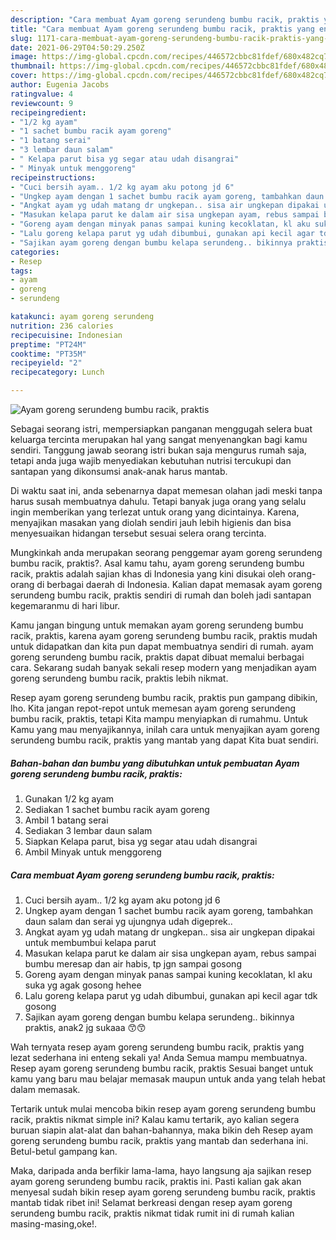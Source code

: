 ```yaml
---
description: "Cara membuat Ayam goreng serundeng bumbu racik, praktis yang enak dan Mudah Dibuat"
title: "Cara membuat Ayam goreng serundeng bumbu racik, praktis yang enak dan Mudah Dibuat"
slug: 1171-cara-membuat-ayam-goreng-serundeng-bumbu-racik-praktis-yang-enak-dan-mudah-dibuat
date: 2021-06-29T04:50:29.250Z
image: https://img-global.cpcdn.com/recipes/446572cbbc81fdef/680x482cq70/ayam-goreng-serundeng-bumbu-racik-praktis-foto-resep-utama.jpg
thumbnail: https://img-global.cpcdn.com/recipes/446572cbbc81fdef/680x482cq70/ayam-goreng-serundeng-bumbu-racik-praktis-foto-resep-utama.jpg
cover: https://img-global.cpcdn.com/recipes/446572cbbc81fdef/680x482cq70/ayam-goreng-serundeng-bumbu-racik-praktis-foto-resep-utama.jpg
author: Eugenia Jacobs
ratingvalue: 4
reviewcount: 9
recipeingredient:
- "1/2 kg ayam"
- "1 sachet bumbu racik ayam goreng"
- "1 batang serai"
- "3 lembar daun salam"
- " Kelapa parut bisa yg segar atau udah disangrai"
- " Minyak untuk menggoreng"
recipeinstructions:
- "Cuci bersih ayam.. 1/2 kg ayam aku potong jd 6"
- "Ungkep ayam dengan 1 sachet bumbu racik ayam goreng, tambahkan daun salam dan serai yg ujungnya udah digeprek.."
- "Angkat ayam yg udah matang dr ungkepan.. sisa air ungkepan dipakai untuk membumbui kelapa parut"
- "Masukan kelapa parut ke dalam air sisa ungkepan ayam, rebus sampai bumbu meresap dan air habis, tp jgn sampai gosong"
- "Goreng ayam dengan minyak panas sampai kuning kecoklatan, kl aku suka yg agak gosong hehee"
- "Lalu goreng kelapa parut yg udah dibumbui, gunakan api kecil agar tdk gosong"
- "Sajikan ayam goreng dengan bumbu kelapa serundeng.. bikinnya praktis, anak2 jg sukaaa 😙😙"
categories:
- Resep
tags:
- ayam
- goreng
- serundeng

katakunci: ayam goreng serundeng 
nutrition: 236 calories
recipecuisine: Indonesian
preptime: "PT24M"
cooktime: "PT35M"
recipeyield: "2"
recipecategory: Lunch

---
```



![Ayam goreng serundeng bumbu racik, praktis](https://img-global.cpcdn.com/recipes/446572cbbc81fdef/680x482cq70/ayam-goreng-serundeng-bumbu-racik-praktis-foto-resep-utama.jpg)

Sebagai seorang istri, mempersiapkan panganan menggugah selera buat keluarga tercinta merupakan hal yang sangat menyenangkan bagi kamu sendiri. Tanggung jawab seorang istri bukan saja mengurus rumah saja, tetapi anda juga wajib menyediakan kebutuhan nutrisi tercukupi dan santapan yang dikonsumsi anak-anak harus mantab.

Di waktu  saat ini, anda sebenarnya dapat memesan olahan jadi meski tanpa harus susah membuatnya dahulu. Tetapi banyak juga orang yang selalu ingin memberikan yang terlezat untuk orang yang dicintainya. Karena, menyajikan masakan yang diolah sendiri jauh lebih higienis dan bisa menyesuaikan hidangan tersebut sesuai selera orang tercinta. 



Mungkinkah anda merupakan seorang penggemar ayam goreng serundeng bumbu racik, praktis?. Asal kamu tahu, ayam goreng serundeng bumbu racik, praktis adalah sajian khas di Indonesia yang kini disukai oleh orang-orang di berbagai daerah di Indonesia. Kalian dapat memasak ayam goreng serundeng bumbu racik, praktis sendiri di rumah dan boleh jadi santapan kegemaranmu di hari libur.

Kamu jangan bingung untuk memakan ayam goreng serundeng bumbu racik, praktis, karena ayam goreng serundeng bumbu racik, praktis mudah untuk didapatkan dan kita pun dapat membuatnya sendiri di rumah. ayam goreng serundeng bumbu racik, praktis dapat dibuat memalui berbagai cara. Sekarang sudah banyak sekali resep modern yang menjadikan ayam goreng serundeng bumbu racik, praktis lebih nikmat.

Resep ayam goreng serundeng bumbu racik, praktis pun gampang dibikin, lho. Kita jangan repot-repot untuk memesan ayam goreng serundeng bumbu racik, praktis, tetapi Kita mampu menyiapkan di rumahmu. Untuk Kamu yang mau menyajikannya, inilah cara untuk menyajikan ayam goreng serundeng bumbu racik, praktis yang mantab yang dapat Kita buat sendiri.

<!--inarticleads1-->

##### Bahan-bahan dan bumbu yang dibutuhkan untuk pembuatan Ayam goreng serundeng bumbu racik, praktis:

1. Gunakan 1/2 kg ayam
1. Sediakan 1 sachet bumbu racik ayam goreng
1. Ambil 1 batang serai
1. Sediakan 3 lembar daun salam
1. Siapkan  Kelapa parut, bisa yg segar atau udah disangrai
1. Ambil  Minyak untuk menggoreng




<!--inarticleads2-->

##### Cara membuat Ayam goreng serundeng bumbu racik, praktis:

1. Cuci bersih ayam.. 1/2 kg ayam aku potong jd 6
1. Ungkep ayam dengan 1 sachet bumbu racik ayam goreng, tambahkan daun salam dan serai yg ujungnya udah digeprek..
1. Angkat ayam yg udah matang dr ungkepan.. sisa air ungkepan dipakai untuk membumbui kelapa parut
1. Masukan kelapa parut ke dalam air sisa ungkepan ayam, rebus sampai bumbu meresap dan air habis, tp jgn sampai gosong
1. Goreng ayam dengan minyak panas sampai kuning kecoklatan, kl aku suka yg agak gosong hehee
1. Lalu goreng kelapa parut yg udah dibumbui, gunakan api kecil agar tdk gosong
1. Sajikan ayam goreng dengan bumbu kelapa serundeng.. bikinnya praktis, anak2 jg sukaaa 😙😙




Wah ternyata resep ayam goreng serundeng bumbu racik, praktis yang lezat sederhana ini enteng sekali ya! Anda Semua mampu membuatnya. Resep ayam goreng serundeng bumbu racik, praktis Sesuai banget untuk kamu yang baru mau belajar memasak maupun untuk anda yang telah hebat dalam memasak.

Tertarik untuk mulai mencoba bikin resep ayam goreng serundeng bumbu racik, praktis nikmat simple ini? Kalau kamu tertarik, ayo kalian segera buruan siapin alat-alat dan bahan-bahannya, maka bikin deh Resep ayam goreng serundeng bumbu racik, praktis yang mantab dan sederhana ini. Betul-betul gampang kan. 

Maka, daripada anda berfikir lama-lama, hayo langsung aja sajikan resep ayam goreng serundeng bumbu racik, praktis ini. Pasti kalian gak akan menyesal sudah bikin resep ayam goreng serundeng bumbu racik, praktis mantab tidak ribet ini! Selamat berkreasi dengan resep ayam goreng serundeng bumbu racik, praktis nikmat tidak rumit ini di rumah kalian masing-masing,oke!.

